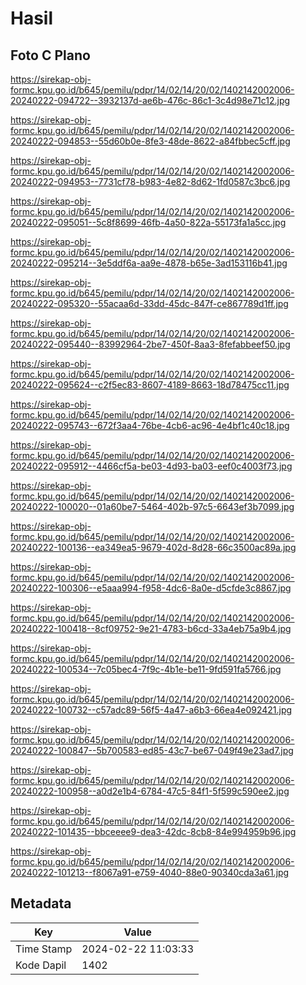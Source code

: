 # Hasil

## Foto C Plano

https://sirekap-obj-formc.kpu.go.id/b645/pemilu/pdpr/14/02/14/20/02/1402142002006-20240222-094722--3932137d-ae6b-476c-86c1-3c4d98e71c12.jpg

https://sirekap-obj-formc.kpu.go.id/b645/pemilu/pdpr/14/02/14/20/02/1402142002006-20240222-094853--55d60b0e-8fe3-48de-8622-a84fbbec5cff.jpg

https://sirekap-obj-formc.kpu.go.id/b645/pemilu/pdpr/14/02/14/20/02/1402142002006-20240222-094953--7731cf78-b983-4e82-8d62-1fd0587c3bc6.jpg

https://sirekap-obj-formc.kpu.go.id/b645/pemilu/pdpr/14/02/14/20/02/1402142002006-20240222-095051--5c8f8699-46fb-4a50-822a-55173fa1a5cc.jpg

https://sirekap-obj-formc.kpu.go.id/b645/pemilu/pdpr/14/02/14/20/02/1402142002006-20240222-095214--3e5ddf6a-aa9e-4878-b65e-3ad153116b41.jpg

https://sirekap-obj-formc.kpu.go.id/b645/pemilu/pdpr/14/02/14/20/02/1402142002006-20240222-095320--55acaa6d-33dd-45dc-847f-ce867789d1ff.jpg

https://sirekap-obj-formc.kpu.go.id/b645/pemilu/pdpr/14/02/14/20/02/1402142002006-20240222-095440--83992964-2be7-450f-8aa3-8fefabbeef50.jpg

https://sirekap-obj-formc.kpu.go.id/b645/pemilu/pdpr/14/02/14/20/02/1402142002006-20240222-095624--c2f5ec83-8607-4189-8663-18d78475cc11.jpg

https://sirekap-obj-formc.kpu.go.id/b645/pemilu/pdpr/14/02/14/20/02/1402142002006-20240222-095743--672f3aa4-76be-4cb6-ac96-4e4bf1c40c18.jpg

https://sirekap-obj-formc.kpu.go.id/b645/pemilu/pdpr/14/02/14/20/02/1402142002006-20240222-095912--4466cf5a-be03-4d93-ba03-eef0c4003f73.jpg

https://sirekap-obj-formc.kpu.go.id/b645/pemilu/pdpr/14/02/14/20/02/1402142002006-20240222-100020--01a60be7-5464-402b-97c5-6643ef3b7099.jpg

https://sirekap-obj-formc.kpu.go.id/b645/pemilu/pdpr/14/02/14/20/02/1402142002006-20240222-100136--ea349ea5-9679-402d-8d28-66c3500ac89a.jpg

https://sirekap-obj-formc.kpu.go.id/b645/pemilu/pdpr/14/02/14/20/02/1402142002006-20240222-100306--e5aaa994-f958-4dc6-8a0e-d5cfde3c8867.jpg

https://sirekap-obj-formc.kpu.go.id/b645/pemilu/pdpr/14/02/14/20/02/1402142002006-20240222-100418--8cf09752-9e21-4783-b6cd-33a4eb75a9b4.jpg

https://sirekap-obj-formc.kpu.go.id/b645/pemilu/pdpr/14/02/14/20/02/1402142002006-20240222-100534--7c05bec4-7f9c-4b1e-be11-9fd591fa5766.jpg

https://sirekap-obj-formc.kpu.go.id/b645/pemilu/pdpr/14/02/14/20/02/1402142002006-20240222-100732--c57adc89-56f5-4a47-a6b3-66ea4e092421.jpg

https://sirekap-obj-formc.kpu.go.id/b645/pemilu/pdpr/14/02/14/20/02/1402142002006-20240222-100847--5b700583-ed85-43c7-be67-049f49e23ad7.jpg

https://sirekap-obj-formc.kpu.go.id/b645/pemilu/pdpr/14/02/14/20/02/1402142002006-20240222-100958--a0d2e1b4-6784-47c5-84f1-5f599c590ee2.jpg

https://sirekap-obj-formc.kpu.go.id/b645/pemilu/pdpr/14/02/14/20/02/1402142002006-20240222-101435--bbceeee9-dea3-42dc-8cb8-84e994959b96.jpg

https://sirekap-obj-formc.kpu.go.id/b645/pemilu/pdpr/14/02/14/20/02/1402142002006-20240222-101213--f8067a91-e759-4040-88e0-90340cda3a61.jpg


## Metadata

| Key        | Value               |
| ---------- | ------------------- |
| Time Stamp | 2024-02-22 11:03:33 |
| Kode Dapil | 1402                |



